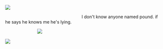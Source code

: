 ![](https://i.postimg.cc/kGYjFvBK/IMG-3816.png)

⠀⠀⠀⠀⠀⠀⠀⠀⠀⠀⠀⠀⠀⠀⠀⠀⠀⠀⠀⠀⠀⠀⠀⠀I don't know anyone named pound. if he says he knows me he's lying.

⠀⠀⠀⠀⠀⠀⠀⠀⠀⠀![](https://i.postimg.cc/Y0bs2HsK/image-2025-01-17-130201726.png)

![](https://i.postimg.cc/bNdVYWBT/IMG-3817.png)
